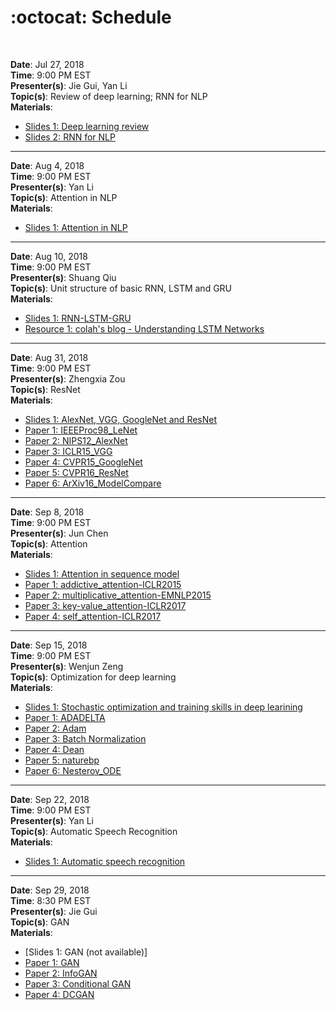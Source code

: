 # :octocat: Schedule
<br/>


**Date**: Jul 27, 2018<br/>
**Time**: 9:00 PM EST<br/>
**Presenter(s)**: Jie Gui, Yan Li<br/>
**Topic(s)**: Review of deep learning; RNN for NLP<br/>
**Materials**:<br/>
- [Slides 1: Deep learning review](https://github.com/yelab-um/seminars/blob/master/materials/Deep%2Blearning.pdf)
- [Slides 2: RNN for NLP](https://github.com/yelab-um/seminars/blob/master/materials/RNNforNLP_study_summary.pdf)

---


**Date**: Aug 4, 2018<br/>
**Time**: 9:00 PM EST<br/>
**Presenter(s)**: Yan Li<br/>
**Topic(s)**: Attention in NLP<br/>
**Materials**:<br/>
- [Slides 1: Attention in NLP](https://github.com/yelab-um/seminars/blob/master/materials/Attention%2Bin%2BNLP.pdf)

---


**Date**: Aug 10, 2018<br/>
**Time**: 9:00 PM EST<br/>
**Presenter(s)**: Shuang Qiu<br/>
**Topic(s)**: Unit structure of basic RNN, LSTM and GRU<br/>
**Materials**:<br/>
- [Slides 1: RNN-LSTM-GRU](https://github.com/yelab-um/seminars/blob/master/materials/RNN-LSTM-GRU.pdf)
- [Resource 1: colah's blog - Understanding LSTM Networks](http://colah.github.io/posts/2015-08-Understanding-LSTMs/)

---


**Date**: Aug 31, 2018<br/>
**Time**: 9:00 PM EST<br/>
**Presenter(s)**: Zhengxia Zou<br/>
**Topic(s)**: ResNet<br/>
**Materials**:<br/>
- [Slides 1: AlexNet, VGG, GoogleNet and ResNet](https://github.com/yelab-um/seminars/blob/master/materials/ResNet%20-%2020180818.pdf)
- [Paper 1: IEEEProc98_LeNet](https://github.com/yelab-um/seminars/blob/master/materials/IEEEProc98-LeNet5.pdf)
- [Paper 2: NIPS12_AlexNet](https://github.com/yelab-um/seminars/blob/master/materials/NIPS12-AlexNet.pdf)
- [Paper 3: ICLR15_VGG](https://github.com/yelab-um/seminars/blob/master/materials/ICLR15-VGG.pdf)
- [Paper 4: CVPR15_GoogleNet](https://github.com/yelab-um/seminars/blob/master/materials/CVPR15-GoogleNet.pdf)
- [Paper 5: CVPR16_ResNet](https://github.com/yelab-um/seminars/blob/master/materials/CVPR16-ResNet.pdf)
- [Paper 6: ArXiv16_ModelCompare](https://github.com/yelab-um/seminars/blob/master/materials/ArXiv16-ModelCompare.pdf)

---


**Date**: Sep 8, 2018<br/>
**Time**: 9:00 PM EST<br/>
**Presenter(s)**: Jun Chen<br/>
**Topic(s)**: Attention<br/>
**Materials**:<br/>
- [Slides 1: Attention in sequence model](https://github.com/yelab-um/seminars/blob/master/materials/Attention_v2.pdf)
- [Paper 1: addictive_attention-ICLR2015](https://github.com/yelab-um/seminars/blob/master/materials/addictive_attention-ICLR2015.pdf)
- [Paper 2: multiplicative_attention-EMNLP2015](https://github.com/yelab-um/seminars/blob/master/materials/multiplicative_attention-EMNLP2015t.pdf)
- [Paper 3: key-value_attention-ICLR2017](https://github.com/yelab-um/seminars/blob/master/materials/key-value_attention-ICLR2017.pdf)
- [Paper 4: self_attention-ICLR2017](https://github.com/yelab-um/seminars/blob/master/materials/self_attention-ICLR2017.pdf)


---


**Date**: Sep 15, 2018<br/>
**Time**: 9:00 PM EST<br/>
**Presenter(s)**: Wenjun Zeng<br/>
**Topic(s)**: Optimization for deep learning<br/>
**Materials**:<br/>
- [Slides 1: Stochastic optimization and training skills in deep learining](https://github.com/yelab-um/seminars/blob/master/materials/Optimization%20for%20Deep%20Learning_Zeng.pdf)
- [Paper 1: ADADELTA](https://github.com/yelab-um/seminars/blob/master/materials/ADADELTA.pdf)
- [Paper 2: Adam](https://github.com/yelab-um/seminars/blob/master/materials/Adam.pdf)
- [Paper 3: Batch Normalization](https://github.com/yelab-um/seminars/blob/master/materials/Batch%20Normalization.pdf)
- [Paper 4: Dean](https://github.com/yelab-um/seminars/blob/master/materials/Dean.pdf)
- [Paper 5: naturebp](https://github.com/yelab-um/seminars/blob/master/materials/naturebp.pdf)
- [Paper 6: Nesterov_ODE](https://github.com/yelab-um/seminars/blob/master/materials/Nesterov_ODE.pdf)


---


**Date**: Sep 22, 2018<br/>
**Time**: 9:00 PM EST<br/>
**Presenter(s)**: Yan Li<br/>
**Topic(s)**: Automatic Speech Recognition<br/>
**Materials**:<br/>
- [Slides 1: Automatic speech recognition](https://github.com/yelab-um/seminars/blob/master/materials/ASR_final.pdf)


---


**Date**: Sep 29, 2018<br/>
**Time**: 8:30 PM EST<br/>
**Presenter(s)**: Jie Gui<br/>
**Topic(s)**: GAN<br/>
**Materials**:<br/>
- [Slides 1: GAN (not available)]
- [Paper 1: GAN](https://github.com/yelab-um/seminars/blob/master/materials/1-1%20Generative%20Adversarial%20Nets.pdf)
- [Paper 2: InfoGAN](https://github.com/yelab-um/seminars/blob/master/materials/2-1%20InfoGAN%EF%BC%9AInterpretable%20Representation%20Learning%20by%20Information%20Maximizing%20Generative%20Adversarial%20Nets.pdf)
- [Paper 3: Conditional GAN](https://github.com/yelab-um/seminars/blob/master/materials/2-2%20Conditional%20Generative%20Adversarial%20Nets.pdf)
- [Paper 4: DCGAN](https://github.com/yelab-um/seminars/blob/master/materials/2-3%20Unsupervised%20Representation%20Learning%20with%20Deep%20Convolutional%20Generative%20Adversarial%20Networks.pdf)





